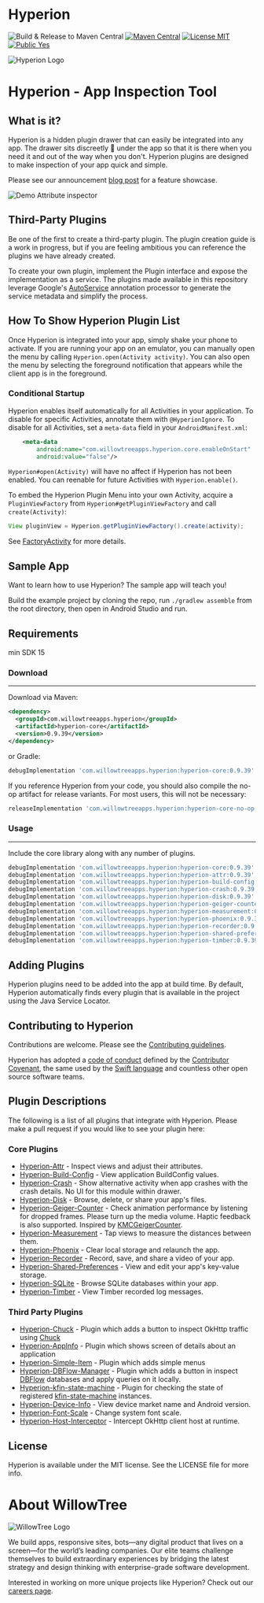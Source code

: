 # Hyperion

![Build & Release to Maven Central](https://github.com/willowtreeapps/Hyperion-Android/actions/workflows/mc-release.yml/badge.svg?branch=develop)
[![Maven Central](https://img.shields.io/maven-central/v/com.willowtreeapps.hyperion/hyperion-core.svg)](https://search.maven.org/search?q=g:com.willowtreeapps.hyperion)
[![License MIT](https://img.shields.io/badge/License-MIT-blue.svg?style=flat)]()
[![Public Yes](https://img.shields.io/badge/Public-yes-green.svg?style=flat)]()

![Hyperion Logo](art/Hyperion-Logo.png)

# Hyperion - App Inspection Tool

## What is it?

Hyperion is a hidden plugin drawer that can easily be integrated into any app. The drawer sits discreetly 🙊 under the app so that it is there when you need it and out of the way when you don't. Hyperion plugins are designed to make inspection of your app quick and simple.

Please see our announcement [blog post](https://willowtreeapps.com/ideas/introducing-hyperion-for-android) for a feature showcase.

![Demo Attribute inspector](https://images.ctfassets.net/3cttzl4i3k1h/1KhiROG0wcSi8QYa6iYGI0/0cd93ebf5a67012c09e16964032ea7e6/image2new.gif)

## Third-Party Plugins

Be one of the first to create a third-party plugin. The plugin creation guide is a work in progress, but if you are feeling ambitious you can reference the plugins we have already created.

To create your own plugin, implement the Plugin interface and expose the implementation as a service. The plugins made available in this repository leverage Google's [AutoService](https://github.com/google/auto/tree/master/service) annotation processor to generate the service metadata and simplify the process.

## How To Show Hyperion Plugin List

Once Hyperion is integrated into your app, simply shake your phone to activate. If you are running your app on an emulator, you can manually open the menu by calling `Hyperion.open(Activity activity)`. You can also open the menu by selecting the foreground notification that appears while the client app is in the foreground.

### Conditional Startup

Hyperion enables itself automatically for all Activities in your application. To disable for specific Activities, annotate them with `@HyperionIgnore`. To disable for all Activities, set a `meta-data` field in your `AndroidManifest.xml`:

```xml
    <meta-data
        android:name="com.willowtreeapps.hyperion.core.enableOnStart"
        android:value="false"/>
```

`Hyperion#open(Activity)` will have no affect if Hyperion has not been enabled. You can reenable for future Activities with `Hyperion.enable()`.

To embed the Hyperion Plugin Menu into your own Activity, acquire a `PluginViewFactory` from `Hyperion#getPluginViewFactory` and call `create(Activity)`:

```Java
View pluginView = Hyperion.getPluginViewFactory().create(activity);
```

See [FactoryActivity](hyperion-sample/src/main/java/com/willowtreeapps/hyperion/sample/FactoryActivity.java) for more details.

## Sample App

Want to learn how to use Hyperion? The sample app will teach you!

Build the example project by cloning the repo, run `./gradlew assemble` from the root directory, then open in Android Studio and run.

## Requirements

min SDK 15

### Download

--------

Download via Maven:

```xml
<dependency>
  <groupId>com.willowtreeapps.hyperion</groupId>
  <artifactId>hyperion-core</artifactId>
  <version>0.9.39</version>
</dependency>
```

or Gradle:

```groovy
debugImplementation 'com.willowtreeapps.hyperion:hyperion-core:0.9.39'
```

If you reference Hyperion from your code, you should also compile the no-op artifact for release variants. For most users, this will not be necessary:

```groovy
releaseImplementation 'com.willowtreeapps.hyperion:hyperion-core-no-op:0.9.39'
```

### Usage

--------

Include the core library along with any number of plugins.

```groovy
debugImplementation 'com.willowtreeapps.hyperion:hyperion-core:0.9.39'
debugImplementation 'com.willowtreeapps.hyperion:hyperion-attr:0.9.39'
debugImplementation 'com.willowtreeapps.hyperion:hyperion-build-config:0.9.39'
debugImplementation 'com.willowtreeapps.hyperion:hyperion-crash:0.9.39'
debugImplementation 'com.willowtreeapps.hyperion:hyperion-disk:0.9.39'
debugImplementation 'com.willowtreeapps.hyperion:hyperion-geiger-counter:0.9.39'
debugImplementation 'com.willowtreeapps.hyperion:hyperion-measurement:0.9.39'
debugImplementation 'com.willowtreeapps.hyperion:hyperion-phoenix:0.9.39'
debugImplementation 'com.willowtreeapps.hyperion:hyperion-recorder:0.9.39'
debugImplementation 'com.willowtreeapps.hyperion:hyperion-shared-preferences:0.9.39'
debugImplementation 'com.willowtreeapps.hyperion:hyperion-timber:0.9.39'
```

## Adding Plugins

Hyperion plugins need to be added into the app at build time.
By default, Hyperion automatically finds every plugin that is available in the project using the Java Service Locator.

## Contributing to Hyperion

Contributions are welcome. Please see the [Contributing guidelines](CONTRIBUTING.md).

Hyperion has adopted a [code of conduct](CODE_OF_CONDUCT.md) defined by the [Contributor Covenant](http://contributor-covenant.org), the same used by the [Swift language](https://swift.org) and countless other open source software teams.

## Plugin Descriptions

The following is a list of all plugins that integrate with Hyperion. Please make a pull request if you would like to see your plugin here:

### Core Plugins

- [Hyperion-Attr](/hyperion-attr) - Inspect views and adjust their attributes.
- [Hyperion-Build-Config](/hyperion-build-config) - View application BuildConfig values.
- [Hyperion-Crash](/hyperion-crash) - Show alternative activity when app crashes with the crash details. No UI for this module within drawer.
- [Hyperion-Disk](/hyperion-disk) - Browse, delete, or share your app\'s files.
- [Hyperion-Geiger-Counter](/hyperion-geiger-counter) - Check animation performance by listening for dropped frames. Please turn up the media volume. Haptic feedback is also supported. Inspired by [KMCGeigerCounter](https://github.com/kconner/KMCGeigerCounter).
- [Hyperion-Measurement](/hyperion-measurement) - Tap views to measure the distances between them.
- [Hyperion-Phoenix](/hyperion-phoenix) - Clear local storage and relaunch the app.
- [Hyperion-Recorder](/hyperion-recorder) - Record, save, and share a video of your app.
- [Hyperion-Shared-Preferences](/hyperion-shared-preferences) - View and edit your app\'s key-value storage.
- [Hyperion-SQLite](/hyperion-sqlite) - Browse SQLite databases within your app.
- [Hyperion-Timber](/hyperion-timber) - View Timber recorded log messages.

### Third Party Plugins

- [Hyperion-Chuck](https://github.com/Commit451/Hyperion-Chuck) - Plugin which adds a button to inspect OkHttp traffic using [Chuck](https://github.com/jgilfelt/chuck)
- [Hyperion-AppInfo](https://github.com/STAR-ZERO/Hyperion-AppInfo) - Plugin which shows screen of details about an application
- [Hyperion-Simple-Item](https://github.com/takahirom/Hyperion-Simple-Item) - Plugin which adds simple menus
- [Hyperion-DBFlow-Manager](https://github.com/wajahatkarim3/DBFlowManager-Hyperion-Plugin) - Plugin which adds a button in inspect [DBFlow](https://github.com/Raizlabs/DBFlow) databases and apply queries on it locally.
- [Hyperion-kfin-state-machine](https://github.com/ToxicBakery/kfin-state-machine-hyperion) - Plugin for checking the state of registered [kfin-state-machine](https://github.com/ToxicBakery/kfin-state-machine) instances.
- [Hyperion-Device-Info](https://github.com/DroidsOnRoids/FoQA#device-info-plugin) - View device market name and Android version.
- [Hyperion-Font-Scale](https://github.com/DroidsOnRoids/FoQA#font-scale-plugin) - Change system font scale.
- [Hyperion-Host-Interceptor](https://github.com/MiSikora/Hyperion-Host-Interceptor) - Intercept OkHttp client host at runtime.

## License

Hyperion is available under the MIT license. See the LICENSE file for more info.

# About WillowTree

![WillowTree Logo](art/willowtree_logo.png)

We build apps, responsive sites, bots—any digital product that lives on a screen—for the world’s leading companies. Our elite teams challenge themselves to build extraordinary experiences by bridging the latest strategy and design thinking with enterprise-grade software development.

Interested in working on more unique projects like Hyperion? Check out our [careers page](http://willowtreeapps.com/careers?utm_campaign=hyperion-gh).
